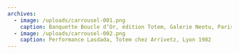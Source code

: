 ```yaml
---
archives:
  - image: /uploads/carrousel-001.png
    caption: Banquette Boucle d’Or, édition Totem, Galerie Neotu, Paris 1985
  - image: /uploads/carrousel-002.png
    caption: Performance Lasdada, Totem chez Arrivetz, Lyon 1982
---
```

